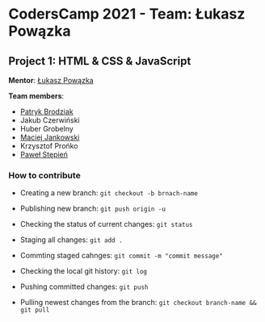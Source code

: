 # CodersCamp 2021 - Team: Łukasz Powązka

## Project 1: HTML & CSS & JavaScript

**Mentor**: [Łukasz Powązka](https://github.com/lukiq)

**Team members**:

 - [Patryk Brodziak](https://github.com/patrykbrodziak1)
 - Jakub Czerwiński
 - Huber Grobelny
 - [Maciej Jankowski](https://github.com/macjank)
 - Krzysztof Prońko
 - [Paweł Stępień](https://github.com/pastepi)


### How to contribute

- Creating a new branch: `git checkout -b brnach-name`

- Publishing new branch: `git push origin -u`

- Checking the status of current changes: `git status`

- Staging all changes: `git add .`

- Commting staged cahnges: `git commit -m "commit message"`

- Checking the local git history: `git log`

- Pushing committed changes: `git push`

- Pulling newest changes from the branch: `git checkout branch-name && git pull`
